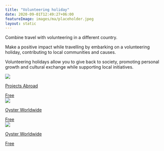 ```yaml
---
title: "Volunteering holiday"
date: 2020-09-01T12:49:27+06:00
featureImage: images/ma/placeholder.jpeg
layout: static
---
```


Combine travel with volunteering in a different country.

Make a positive impact while travelling by embarking on a volunteering holiday, contributing to local communities and causes.

Volunteering holidays allow you to give back to society, promoting personal growth and cultural exchange while supporting local initiatives.

<a class="ma-link" href="https://www.projects-abroad.co.uk/volunteer-holidays/"><div class="ma-card"><div class="ma-icon"><img src ="/images/icon-check.png"/></div><div class="ma-name"><p>Projects Abroad</p></div><div class="ma-paid-text"><span>Free </span></div></div></a><a class="ma-link" href="https://www.oysterworldwide.com/news/7-reasons-next-holiday-volunteering-holiday/"><div class="ma-card"><div class="ma-icon"><img src ="/images/icon-check.png"/></div><div class="ma-name"><p>Oyster Worldwide</p></div><div class="ma-paid-text"><span>Free </span></div></div></a><a class="ma-link" href="https://www.oysterworldwide.com/projects/volunteer-holidays/"><div class="ma-card"><div class="ma-icon"><img src ="/images/icon-check.png"/></div><div class="ma-name"><p>Oyster Worldwide</p></div><div class="ma-paid-text"><span>Free </span></div></div></a>  

<br/><br/>






